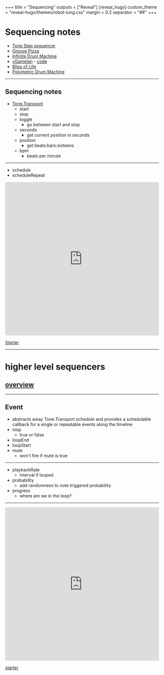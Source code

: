 +++
title = "Sequencing"
outputs = ["Reveal"]
[reveal_hugo]
custom_theme = "reveal-hugo/themes/robot-lung.css"
margin = 0.2
separator = "##"
+++

# Sequencing notes

- [Tone Step sequencer](https://tonejs.github.io/examples/stepSequencer.html)
- [Groove Pizza](https://apps.musedlab.org/groovepizza/?museid=89n23XJRl)
- [Infinite Drum Machine](https://experiments.withgoogle.com/ai/drum-machine/view/)
- [vGamelan](https://celanajaya.github.io/vGamelan/) - [code](https://github.com/celanajaya/vGamelan/)
- [Blips of Life](https://blipsoflife.herokuapp.com/)
- [Polymetric Drum Machine](https://react-drum-machine-6f184.firebaseapp.com/)

---

## Sequencing notes

- [Tone.Transport](https://github.com/Tonejs/Tone.js/wiki/Transport)
  - start
  - stop
  - toggle
    - go between start and stop
  - seconds
    - get current position in seconds
  - position
    - get beats:bars:sixteens
  - bpm
    - beats per minute

---

- schedule
- scheduleRepeat

<iframe src="https://codesandbox.io/embed/tone-transport-schedule-and-schedulerepeat-pi3b5f?fontsize=14&hidenavigation=1&theme=dark&view=preview"
     style="width:100%; height:500px; border:0; border-radius: 4px; overflow:hidden;"
     title="Tone.Transport - schedule and scheduleRepeat"
     allow="accelerometer; ambient-light-sensor; camera; encrypted-media; geolocation; gyroscope; hid; microphone; midi; payment; usb; vr; xr-spatial-tracking"
     sandbox="allow-forms allow-modals allow-popups allow-presentation allow-same-origin allow-scripts"
   ></iframe>

[Starter](https://codesandbox.io/s/tone-transport-schedule-and-schedulerepeat-start-52901u?file=%2Fsketch.js)

---

# higher level sequencers

## [overview](https://github.com/Tonejs/Tone.js/wiki/Events)

---

## Event

- abstracts away Tone.Transport.schedule and provides a schedulable callback for a single or repeatable events along the timeline
- loop
  - true or false
- loopEnd
- loopStart
- mute
  - won't fire if mute is true

---

- playbackRate
  - interval if looped
- probability
  - add randomness to note triggered probability
- progress
  - where are we in the loop?

---

<iframe src="https://codesandbox.io/embed/tone-transport-event-7kbzcs?fontsize=14&hidenavigation=1&theme=dark&view=preview"
     style="width:100%; height:500px; border:0; border-radius: 4px; overflow:hidden;"
     title="Tone.Transport - Event"
     allow="accelerometer; ambient-light-sensor; camera; encrypted-media; geolocation; gyroscope; hid; microphone; midi; payment; usb; vr; xr-spatial-tracking"
     sandbox="allow-forms allow-modals allow-popups allow-presentation allow-same-origin allow-scripts"
   ></iframe>

[starter](https://codesandbox.io/s/tone-transport-event-start-mfqdv6?file=%2Fsketch.js)
